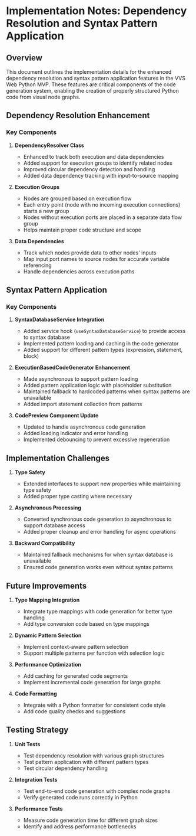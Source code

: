 # Implementation Notes: Dependency Resolution and Syntax Pattern Application

## Overview

This document outlines the implementation details for the enhanced dependency resolution and syntax pattern application features in the VVS Web Python MVP. These features are critical components of the code generation system, enabling the creation of properly structured Python code from visual node graphs.

## Dependency Resolution Enhancement

### Key Components

1. **DependencyResolver Class**
   - Enhanced to track both execution and data dependencies
   - Added support for execution groups to identify related nodes
   - Improved circular dependency detection and handling
   - Added data dependency tracking with input-to-source mapping

2. **Execution Groups**
   - Nodes are grouped based on execution flow
   - Each entry point (node with no incoming execution connections) starts a new group
   - Nodes without execution ports are placed in a separate data flow group
   - Helps maintain proper code structure and scope

3. **Data Dependencies**
   - Track which nodes provide data to other nodes' inputs
   - Map input port names to source nodes for accurate variable referencing
   - Handle dependencies across execution paths

## Syntax Pattern Application

### Key Components

1. **SyntaxDatabaseService Integration**
   - Added service hook (`useSyntaxDatabaseService`) to provide access to syntax database
   - Implemented pattern loading and caching in the code generator
   - Added support for different pattern types (expression, statement, block)

2. **ExecutionBasedCodeGenerator Enhancement**
   - Made asynchronous to support pattern loading
   - Added pattern application logic with placeholder substitution
   - Maintained fallback to hardcoded patterns when syntax patterns are unavailable
   - Added import statement collection from patterns

3. **CodePreview Component Update**
   - Updated to handle asynchronous code generation
   - Added loading indicator and error handling
   - Implemented debouncing to prevent excessive regeneration

## Implementation Challenges

1. **Type Safety**
   - Extended interfaces to support new properties while maintaining type safety
   - Added proper type casting where necessary

2. **Asynchronous Processing**
   - Converted synchronous code generation to asynchronous to support database access
   - Added proper cleanup and error handling for async operations

3. **Backward Compatibility**
   - Maintained fallback mechanisms for when syntax database is unavailable
   - Ensured code generation works even without syntax patterns

## Future Improvements

1. **Type Mapping Integration**
   - Integrate type mappings with code generation for better type handling
   - Add type conversion code based on type mappings

2. **Dynamic Pattern Selection**
   - Implement context-aware pattern selection
   - Support multiple patterns per function with selection logic

3. **Performance Optimization**
   - Add caching for generated code segments
   - Implement incremental code generation for large graphs

4. **Code Formatting**
   - Integrate with a Python formatter for consistent code style
   - Add code quality checks and suggestions

## Testing Strategy

1. **Unit Tests**
   - Test dependency resolution with various graph structures
   - Test pattern application with different pattern types
   - Test circular dependency handling

2. **Integration Tests**
   - Test end-to-end code generation with complex node graphs
   - Verify generated code runs correctly in Python

3. **Performance Tests**
   - Measure code generation time for different graph sizes
   - Identify and address performance bottlenecks 
